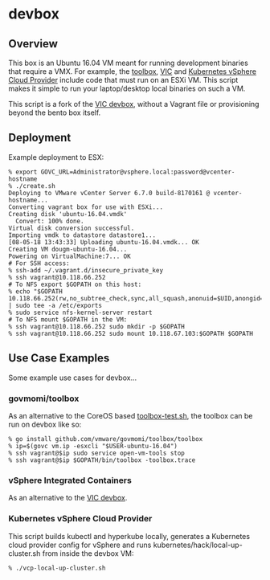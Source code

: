 # devbox

## Overview

This box is an Ubuntu 16.04 VM meant for running development binaries that require a VMX.
For example, the [toolbox][toolbox], [VIC][vic] and [Kubernetes vSphere Cloud Provider][vcp] include code that must run on an ESXi VM.
This script makes it simple to run your laptop/desktop local binaries on such a VM.

This script is a fork of the [VIC devbox](https://github.com/vmware/vic/tree/master/infra/machines/devbox),
without a Vagrant file or provisioning beyond the bento box itself.

[toolbox]:https://github.com/vmware/govmomi/blob/main/toolbox/README.md
[vic]:https://github.com/vmware/vic
[vcp]:https://github.com/kubernetes/kubernetes/tree/master/pkg/cloudprovider/providers/vsphere

## Deployment

Example deployment to ESX:

``` console
% export GOVC_URL=Administrator@vsphere.local:password@vcenter-hostname
% ./create.sh
Deploying to VMware vCenter Server 6.7.0 build-8170161 @ vcenter-hostname...
Converting vagrant box for use with ESXi...
Creating disk 'ubuntu-16.04.vmdk'
  Convert: 100% done.
Virtual disk conversion successful.
Importing vmdk to datastore datastore1...
[08-05-18 13:43:33] Uploading ubuntu-16.04.vmdk... OK
Creating VM dougm-ubuntu-16.04...
Powering on VirtualMachine:7... OK
# For SSH access:
% ssh-add ~/.vagrant.d/insecure_private_key
% ssh vagrant@10.118.66.252
# To NFS export $GOPATH on this host:
% echo "$GOPATH 10.118.66.252(rw,no_subtree_check,sync,all_squash,anonuid=$UID,anongid=$UID)" | sudo tee -a /etc/exports
% sudo service nfs-kernel-server restart
# To NFS mount $GOPATH in the VM:
% ssh vagrant@10.118.66.252 sudo mkdir -p $GOPATH
% ssh vagrant@10.118.66.252 sudo mount 10.118.67.103:$GOPATH $GOPATH
```

## Use Case Examples

Some example use cases for devbox...

### govmomi/toolbox

As an alternative to the CoreOS based [toolbox-test.sh](../../toolbox/toolbox-test.sh), the toolbox can be run on devbox like so:

``` console
% go install github.com/vmware/govmomi/toolbox/toolbox
% ip=$(govc vm.ip -esxcli "$USER-ubuntu-16.04")
% ssh vagrant@$ip sudo service open-vm-tools stop
% ssh vagrant@$ip $GOPATH/bin/toolbox -toolbox.trace
```

### vSphere Integrated Containers

As an alternative to the [VIC devbox](https://github.com/vmware/vic/tree/master/infra/machines/devbox).

### Kubernetes vSphere Cloud Provider

This script builds kubectl and hyperkube locally, generates a Kubernetes cloud provider config for vSphere and runs kubernetes/hack/local-up-cluster.sh from
inside the devbox VM:

``` console
% ./vcp-local-up-cluster.sh
```
